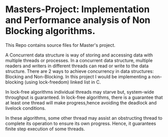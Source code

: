 # Masters-Project: Implementation and Performance analysis of Non Blocking algorithms.
This Repo contains source files for Master's project.

  A Concurrent data structure is way of storing and accessing data with multiple threads or processes. In a concurrent data structure, multiple readers and writers in different threads can read or write to the data structure. There are 2 ways to achieve concurrency in data structures: Blocking and Non-Blocking. In this project I would be implementing a non-blocking (using lock-freedom) linked list in C.

  In lock-free algorithms individual threads may starve but, system-wide throughput is guaranteed. In lock-free algorithms, there is a guarantee that at least one thread will make progress,hence avoiding the deadlock and livelock conditions. 

In these algorithms, some other thread may assist an obstructing thread to complete its operation to ensure its own progress. Hence, it guarantees finite step execution of some threads.

